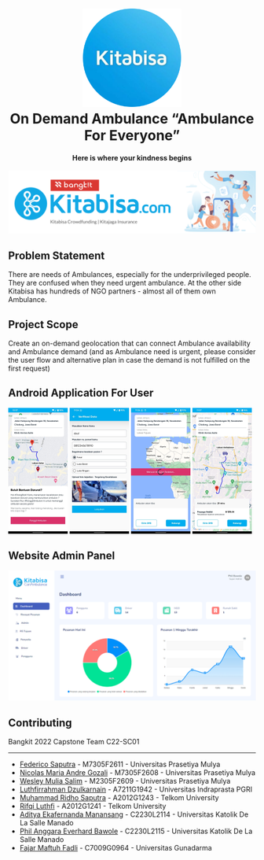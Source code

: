 <h1 align="center">
  <br>
  <a href="#"><img src="https://raw.githubusercontent.com/Kitabisa-On-demand-Ambulance/.github/71ca16a11a3b323c797e4ff892590b911131c00c/profile/img/kitabisalogo.svg" alt="Markdownify" width="200"></a>
  <br>
  On Demand Ambulance “Ambulance For Everyone”
  <br>
</h1>

<h4 align="center">Here is where your kindness begins</h4>

<img src="https://raw.githubusercontent.com/Kitabisa-On-demand-Ambulance/.github/f7ea495b05352eb9ede13e2687af7e2b530f712f/profile/img/banner.svg"></img>

## Problem Statement
There are needs of Ambulances, especially for the underprivileged people. They are confused when they need urgent ambulance. At the other side Kitabisa has hundreds of NGO partners - almost all of them own Ambulance.

## Project Scope
Create an on-demand geolocation that can connect Ambulance availability and Ambulance demand
(and as Ambulance need is urgent, please consider the user flow and alternative plan in case the demand is not fulfilled on the first request)

## Android Application For User
<img src="https://raw.githubusercontent.com/Kitabisa-On-demand-Ambulance/.github/main/profile/img/user-mb-1.png" width="24%"></img>
<img src="https://raw.githubusercontent.com/Kitabisa-On-demand-Ambulance/.github/main/profile/img/user-mb-2.png" width="24%"></img>
<img src="https://raw.githubusercontent.com/Kitabisa-On-demand-Ambulance/.github/main/profile/img/user-mb-3.png" width="24%"></img>
<img src="https://raw.githubusercontent.com/Kitabisa-On-demand-Ambulance/.github/main/profile/img/user-mb-4.png" width="24%"></img>

## Website Admin Panel
<img src="https://raw.githubusercontent.com/Kitabisa-On-demand-Ambulance/.github/main/profile/img/admin-panel-1.png"></img>

## Contributing

Bangkit 2022 Capstone Team C22-SC01
- - -
- [Federico Saputra](https://www.linkedin.com) - M7305F2611 - Universitas Prasetiya Mulya
- [Nicolas Maria Andre Gozali](https://www.linkedin.com) - M7305F2608 -  Universitas Prasetiya Mulya
- [Wesley Mulia Salim](https://www.linkedin.com) - M2305F2609 - Universitas Prasetiya Mulya
- [Luthfirrahman Dzulkarnain](https://www.linkedin.com) - A7211G1942 - Universitas Indraprasta PGRI
- [Muhammad Ridho Saputra](https://www.linkedin.com) - A2012G1243 - Telkom University
- [Rifqi Luthfi](https://www.linkedin.com) - A2012G1241 - Telkom University
- [Aditya Ekafernanda Manansang](https://www.linkedin.com) - C2230L2114 - Universitas Katolik De La Salle Manado
- [Phil Anggara Everhard Bawole](https://www.linkedin.com) - C2230L2115 - Universitas Katolik De La Salle Manado
- [Fajar Maftuh Fadli](https://www.linkedin.com) - C7009G0964 - Universitas Gunadarma
